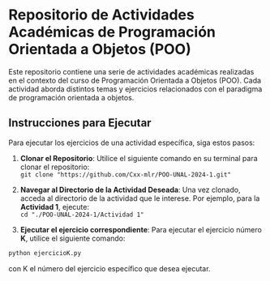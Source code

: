 # Repositorio de Actividades Académicas de Programación Orientada a Objetos (POO)

Este repositorio contiene una serie de actividades académicas realizadas en el contexto del curso de Programación Orientada a Objetos (POO). Cada actividad aborda distintos temas y ejercicios relacionados con el paradigma de programación orientada a objetos.

## Instrucciones para Ejecutar

Para ejecutar los ejercicios de una actividad específica, siga estos pasos:

1. **Clonar el Repositorio**: Utilice el siguiente comando en su terminal para clonar el repositorio:
<br/>`git clone "https://github.com/Cxx-mlr/POO-UNAL-2024-1.git"`

2. **Navegar al Directorio de la Actividad Deseada**: Una vez clonado, acceda al directorio de la actividad que le interese. Por ejemplo, para la **Actividad 1**, ejecute:
<br/>`cd "./POO-UNAL-2024-1/Actividad 1"`


3. **Ejecutar el ejercicio correspondiente**: Para ejecutar el ejercicio número **K**, utilice el siguiente comando:
```python
python ejercicioK.py
```
con K el número del ejercicio específico que desea ejecutar.
